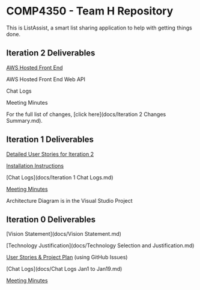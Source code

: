 # COMP4350 - Team H Repository

This is ListAssist, a smart list sharing application to help with getting things done.

## Iteration 2 Deliverables

[AWS Hosted Front End](http://ec2-52-36-187-54.us-west-2.compute.amazonaws.com/)

AWS Hosted Front End Web API

Chat Logs

Meeting Minutes

For the full list of changes, [click here](docs/Iteration 2 Changes Summary.md).

## Iteration 1 Deliverables

[Detailed User Stories for Iteration 2](https://github.com/DailyDilemma/COMP4350/milestones/Iteration%202)

[Installation Instructions](docs/readme.md)

[Chat Logs](docs/Iteration 1 Chat Logs.md)

[Meeting Minutes](docs/Meeting_Minutes)

Architecture Diagram is in the Visual Studio Project

## Iteration 0 Deliverables

[Vision Statement](docs/Vision Statement.md)

[Technology Justification](docs/Technology Selection and Justification.md)

[User Stories & Project Plan](https://github.com/DailyDilemma/COMP4350/issues) (using GitHub Issues)

[Chat Logs](docs/Chat Logs Jan1 to Jan19.md)

[Meeting Minutes](docs/Meeting_Minutes)

